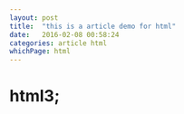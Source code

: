 ```yaml
---
layout: post
title:  "this is a article demo for html"
date:   2016-02-08 00:58:24
categories: article html
whichPage: html
---
```


# html3;
